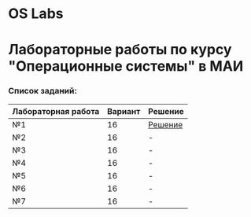 # OS Labs

# Лабораторные работы по курсу "Операционные системы" в МАИ

### Список заданий:
Лабораторная работа | Вариант | Решение |
--- | --- | ---
№1 | 16 | [Решение](homeworks/LW_OS_1/) |
№2 | 16 | - |
№3 | 16 | - |
№4 | 16 | - |
№5 | 16 | - |
№6 | 16 | - |
№7 | 16 | - |

